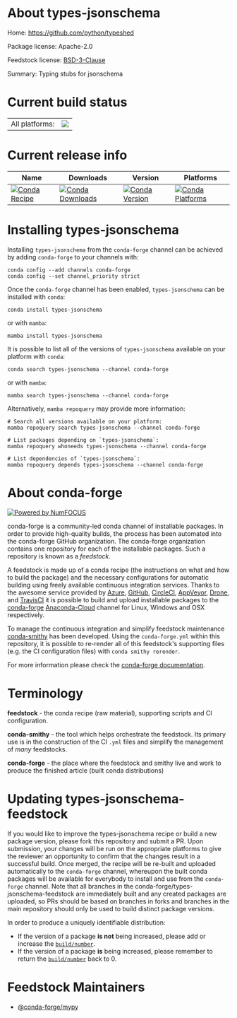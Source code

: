About types-jsonschema
======================

Home: https://github.com/python/typeshed

Package license: Apache-2.0

Feedstock license: [BSD-3-Clause](https://github.com/conda-forge/types-jsonschema-feedstock/blob/main/LICENSE.txt)

Summary: Typing stubs for jsonschema

Current build status
====================


<table><tr><td>All platforms:</td>
    <td>
      <a href="https://dev.azure.com/conda-forge/feedstock-builds/_build/latest?definitionId=18067&branchName=main">
        <img src="https://dev.azure.com/conda-forge/feedstock-builds/_apis/build/status/types-jsonschema-feedstock?branchName=main">
      </a>
    </td>
  </tr>
</table>

Current release info
====================

| Name | Downloads | Version | Platforms |
| --- | --- | --- | --- |
| [![Conda Recipe](https://img.shields.io/badge/recipe-types--jsonschema-green.svg)](https://anaconda.org/conda-forge/types-jsonschema) | [![Conda Downloads](https://img.shields.io/conda/dn/conda-forge/types-jsonschema.svg)](https://anaconda.org/conda-forge/types-jsonschema) | [![Conda Version](https://img.shields.io/conda/vn/conda-forge/types-jsonschema.svg)](https://anaconda.org/conda-forge/types-jsonschema) | [![Conda Platforms](https://img.shields.io/conda/pn/conda-forge/types-jsonschema.svg)](https://anaconda.org/conda-forge/types-jsonschema) |

Installing types-jsonschema
===========================

Installing `types-jsonschema` from the `conda-forge` channel can be achieved by adding `conda-forge` to your channels with:

```
conda config --add channels conda-forge
conda config --set channel_priority strict
```

Once the `conda-forge` channel has been enabled, `types-jsonschema` can be installed with `conda`:

```
conda install types-jsonschema
```

or with `mamba`:

```
mamba install types-jsonschema
```

It is possible to list all of the versions of `types-jsonschema` available on your platform with `conda`:

```
conda search types-jsonschema --channel conda-forge
```

or with `mamba`:

```
mamba search types-jsonschema --channel conda-forge
```

Alternatively, `mamba repoquery` may provide more information:

```
# Search all versions available on your platform:
mamba repoquery search types-jsonschema --channel conda-forge

# List packages depending on `types-jsonschema`:
mamba repoquery whoneeds types-jsonschema --channel conda-forge

# List dependencies of `types-jsonschema`:
mamba repoquery depends types-jsonschema --channel conda-forge
```


About conda-forge
=================

[![Powered by
NumFOCUS](https://img.shields.io/badge/powered%20by-NumFOCUS-orange.svg?style=flat&colorA=E1523D&colorB=007D8A)](https://numfocus.org)

conda-forge is a community-led conda channel of installable packages.
In order to provide high-quality builds, the process has been automated into the
conda-forge GitHub organization. The conda-forge organization contains one repository
for each of the installable packages. Such a repository is known as a *feedstock*.

A feedstock is made up of a conda recipe (the instructions on what and how to build
the package) and the necessary configurations for automatic building using freely
available continuous integration services. Thanks to the awesome service provided by
[Azure](https://azure.microsoft.com/en-us/services/devops/), [GitHub](https://github.com/),
[CircleCI](https://circleci.com/), [AppVeyor](https://www.appveyor.com/),
[Drone](https://cloud.drone.io/welcome), and [TravisCI](https://travis-ci.com/)
it is possible to build and upload installable packages to the
[conda-forge](https://anaconda.org/conda-forge) [Anaconda-Cloud](https://anaconda.org/)
channel for Linux, Windows and OSX respectively.

To manage the continuous integration and simplify feedstock maintenance
[conda-smithy](https://github.com/conda-forge/conda-smithy) has been developed.
Using the ``conda-forge.yml`` within this repository, it is possible to re-render all of
this feedstock's supporting files (e.g. the CI configuration files) with ``conda smithy rerender``.

For more information please check the [conda-forge documentation](https://conda-forge.org/docs/).

Terminology
===========

**feedstock** - the conda recipe (raw material), supporting scripts and CI configuration.

**conda-smithy** - the tool which helps orchestrate the feedstock.
                   Its primary use is in the construction of the CI ``.yml`` files
                   and simplify the management of *many* feedstocks.

**conda-forge** - the place where the feedstock and smithy live and work to
                  produce the finished article (built conda distributions)


Updating types-jsonschema-feedstock
===================================

If you would like to improve the types-jsonschema recipe or build a new
package version, please fork this repository and submit a PR. Upon submission,
your changes will be run on the appropriate platforms to give the reviewer an
opportunity to confirm that the changes result in a successful build. Once
merged, the recipe will be re-built and uploaded automatically to the
`conda-forge` channel, whereupon the built conda packages will be available for
everybody to install and use from the `conda-forge` channel.
Note that all branches in the conda-forge/types-jsonschema-feedstock are
immediately built and any created packages are uploaded, so PRs should be based
on branches in forks and branches in the main repository should only be used to
build distinct package versions.

In order to produce a uniquely identifiable distribution:
 * If the version of a package **is not** being increased, please add or increase
   the [``build/number``](https://docs.conda.io/projects/conda-build/en/latest/resources/define-metadata.html#build-number-and-string).
 * If the version of a package **is** being increased, please remember to return
   the [``build/number``](https://docs.conda.io/projects/conda-build/en/latest/resources/define-metadata.html#build-number-and-string)
   back to 0.

Feedstock Maintainers
=====================

* [@conda-forge/mypy](https://github.com/conda-forge/mypy/)

